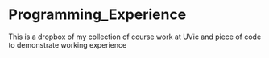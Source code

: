 # Programming_Experience
This is a dropbox of my collection of course work at UVic and piece of code to demonstrate working experience
